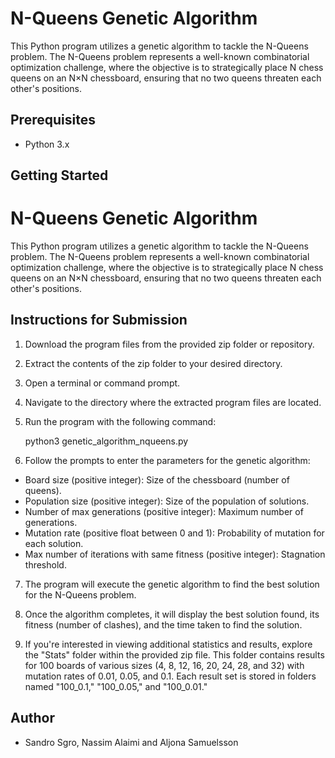 # N-Queens Genetic Algorithm

This Python program utilizes a genetic algorithm to tackle the N-Queens problem. The N-Queens problem represents a well-known combinatorial optimization challenge, where the objective is to strategically place N chess queens on an N×N chessboard, ensuring that no two queens threaten each other's positions.

## Prerequisites

- Python 3.x

## Getting Started
# N-Queens Genetic Algorithm

This Python program utilizes a genetic algorithm to tackle the N-Queens problem. The N-Queens problem represents a well-known combinatorial optimization challenge, where the objective is to strategically place N chess queens on an N×N chessboard, ensuring that no two queens threaten each other's positions.

## Instructions for Submission

1. Download the program files from the provided zip folder or repository.

2. Extract the contents of the zip folder to your desired directory.

3. Open a terminal or command prompt.

4. Navigate to the directory where the extracted program files are located.

5. Run the program with the following command:

   python3 genetic_algorithm_nqueens.py

7. Follow the prompts to enter the parameters for the genetic algorithm:
- Board size (positive integer): Size of the chessboard (number of queens).
- Population size (positive integer): Size of the population of solutions.
- Number of max generations (positive integer): Maximum number of generations.
- Mutation rate (positive float between 0 and 1): Probability of mutation for each solution.
- Max number of iterations with same fitness (positive integer): Stagnation threshold.

7. The program will execute the genetic algorithm to find the best solution for the N-Queens problem.

8. Once the algorithm completes, it will display the best solution found, its fitness (number of clashes), and the time taken to find the solution.

9. If you're interested in viewing additional statistics and results, explore the "Stats" folder within the provided zip file. This folder contains results for 100 boards of various sizes (4, 8, 12, 16, 20, 24, 28, and 32) with mutation rates of 0.01, 0.05, and 0.1. Each result set is stored in folders named "100_0.1," "100_0.05," and "100_0.01."

## Author

- Sandro Sgro, Nassim Alaimi and Aljona Samuelsson

